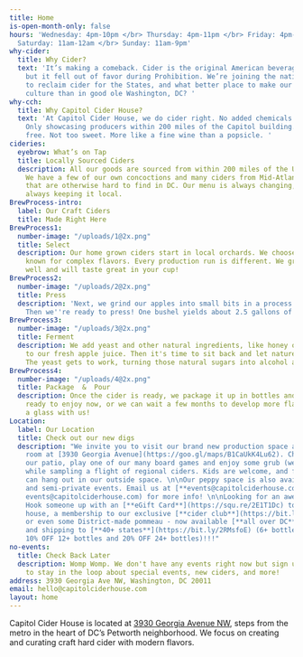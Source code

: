 ```yaml
---
title: Home
is-open-month-only: false
hours: 'Wednesday: 4pm-10pm </br> Thursday: 4pm-11pm </br> Friday: 4pm-12am </br>
  Saturday: 11am-12am </br> Sunday: 11am-9pm'
why-cider:
  title: Why Cider?
  text: 'It’s making a comeback. Cider is the original American beverage of choice,
    but it fell out of favor during Prohibition. We’re joining the national movement
    to reclaim cider for the States, and what better place to make our mark on Americana
    culture than in good ole Washington, DC? '
why-cch:
  title: Why Capitol Cider House?
  text: 'At Capitol Cider House, we do cider right. No added chemicals or preservatives.
    Only showcasing producers within 200 miles of the Capitol building. Always gluten
    free. Not too sweet. More like a fine wine than a popsicle. '
cideries:
  eyebrow: What’s on Tap
  title: Locally Sourced Ciders
  description: All our goods are sourced from within 200 miles of the US Capitol Building.
    We have a few of our own concoctions and many ciders from Mid-Atlantic producers
    that are otherwise hard to find in DC. Our menu is always changing, but we’re
    always keeping it local.
BrewProcess-intro:
  label: Our Craft Ciders
  title: Made Right Here
BrewProcess1:
  number-image: "/uploads/1@2x.png"
  title: Select
  description: Our home grown ciders start in local orchards. We choose cider apples
    known for complex flavors. Every production run is different. We grab what's growing
    well and will taste great in your cup!
BrewProcess2:
  number-image: "/uploads/2@2x.png"
  title: Press
  description: 'Next, we grind our apples into small bits in a process called milling.
    Then we''re ready to press! One bushel yields about 2.5 gallons of delicious juice. '
BrewProcess3:
  number-image: "/uploads/3@2x.png"
  title: Ferment
  description: We add yeast and other natural ingredients, like honey or fruit juice,
    to our fresh apple juice. Then it's time to sit back and let nature take her course.
    The yeast gets to work, turning those natural sugars into alcohol and CO<sub>2</sub>.
BrewProcess4:
  number-image: "/uploads/4@2x.png"
  title: Package  &  Pour
  description: Once the cider is ready, we package it up in bottles and kegs. It's
    ready to enjoy now, or we can wait a few months to develop more flavor. Come have
    a glass with us!
Location:
  label: Our Location
  title: Check out our new digs
  description: "We invite you to visit our brand new production space and tasting
    room at [3930 Georgia Avenue](https://goo.gl/maps/B1CaUkK4Lu62). Chill out on
    our patio, play one of our many board games and enjoy some grub (we have food!!!)
    while sampling a flight of regional ciders. Kids are welcome, and friendly dogs
    can hang out in our outside space. \n\nOur peppy space is also available for private
    and semi-private events. Email us at [**events@capitolciderhouse.com**](mailto:
    events@capitolciderhouse.com) for more info! \n\nLooking for an awesome gift?
    Hook someone up with an [**eGift Card**](https://squ.re/2E1T1Dc) to the cider
    house, a membership to our exclusive [**cider club**](https://bit.ly/35MOtdR),
    or even some District-made pommeau - now available [**all over DC**](https://bit.ly/2ob0RDH)
    and shipping to [**40+ states**](https://bit.ly/2RMsfoE) (6+ bottles ship FREE,
    10% OFF 12+ bottles and 20% OFF 24+ bottles)!!!"
no-events:
  title: Check Back Later
  description: Womp Womp. We don't have any events right now but sign up for our newsletter
    to stay in the loop about special events, new ciders, and more!
address: 3930 Georgia Ave NW, Washington, DC 20011
email: hello@capitolciderhouse.com
layout: home
---
```


Capitol Cider House is located at [3930 Georgia Avenue NW](https://goo.gl/maps/B1CaUkK4Lu62), steps from the metro in the heart of DC’s Petworth neighborhood. We focus on creating and curating craft hard cider with modern flavors.
